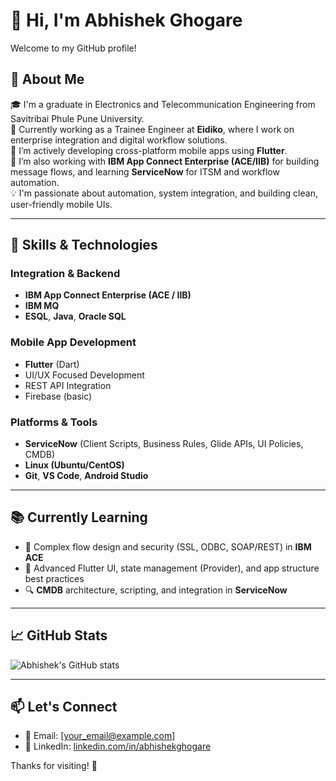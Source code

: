 # 👋 Hi, I'm Abhishek Ghogare

Welcome to my GitHub profile!

## 🚀 About Me

🎓 I'm a graduate in Electronics and Telecommunication Engineering from Savitribai Phule Pune University.  
💼 Currently working as a Trainee Engineer at **Eidiko**, where I work on enterprise integration and digital workflow solutions.  
📱 I’m actively developing cross-platform mobile apps using **Flutter**.  
🔧 I’m also working with **IBM App Connect Enterprise (ACE/IIB)** for building message flows, and learning **ServiceNow** for ITSM and workflow automation.  
💡 I'm passionate about automation, system integration, and building clean, user-friendly mobile UIs.

---

## 🧠 Skills & Technologies

### Integration & Backend  
- **IBM App Connect Enterprise (ACE / IIB)**  
- **IBM MQ**  
- **ESQL**, **Java**, **Oracle SQL**

### Mobile App Development  
- **Flutter** (Dart)  
- UI/UX Focused Development  
- REST API Integration  
- Firebase (basic)

### Platforms & Tools  
- **ServiceNow** (Client Scripts, Business Rules, Glide APIs, UI Policies, CMDB)  
- **Linux (Ubuntu/CentOS)**  
- **Git**, **VS Code**, **Android Studio**

---

## 📚 Currently Learning

- 🧩 Complex flow design and security (SSL, ODBC, SOAP/REST) in **IBM ACE**  
- 📲 Advanced Flutter UI, state management (Provider), and app structure best practices  
- 🔍 **CMDB** architecture, scripting, and integration in **ServiceNow**

---

## 📈 GitHub Stats

![Abhishek's GitHub stats](https://github-readme-stats.vercel.app/api?username=abhishekghogare&show_icons=true&theme=radical)

---

## 📫 Let's Connect

- 📧 Email: [your_email@example.com] <!-- Replace with your actual email -->
- 💼 LinkedIn: [linkedin.com/in/abhishekghogare](https://linkedin.com/in/abhishekghogare)

Thanks for visiting! 🚀
